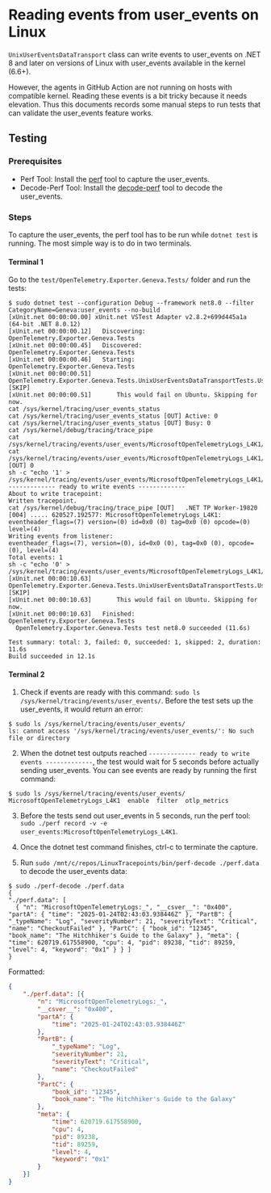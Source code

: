 # Reading events from user_events on Linux

`UnixUserEventsDataTransport` class can write events to user_events on .NET 8
and later on versions of Linux with user_events available in the kernel (6.6+).

However, the agents in GitHub Action are not running on hosts with compatible kernel.
Reading these events is a bit tricky because it needs elevation. Thus this
documents records some manual steps to run tests that can validate the
user_events feature works.

## Testing

### Prerequisites

* Perf Tool: Install the [perf](https://perf.wiki.kernel.org/index.php/Main_Page) tool to capture the user_events.
* Decode-Perf Tool: Install the [decode-perf](https://github.com/microsoft/LinuxTracepoints/tree/main/libeventheader-decode-cpp/tools) tool to decode the user_events.

### Steps

To capture the user_events, the perf tool has to be run while `dotnet test` is running. The most simple way is to do in two terminals.

#### Terminal 1

Go to the `test/OpenTelemetry.Exporter.Geneva.Tests/` folder and run the tests:

```
$ sudo dotnet test --configuration Debug --framework net8.0 --filter CategoryName=Geneva:user_events --no-build
[xUnit.net 00:00:00.00] xUnit.net VSTest Adapter v2.8.2+699d445a1a (64-bit .NET 8.0.12)
[xUnit.net 00:00:00.12]   Discovering: OpenTelemetry.Exporter.Geneva.Tests
[xUnit.net 00:00:00.45]   Discovered:  OpenTelemetry.Exporter.Geneva.Tests
[xUnit.net 00:00:00.46]   Starting:    OpenTelemetry.Exporter.Geneva.Tests
[xUnit.net 00:00:00.51]     OpenTelemetry.Exporter.Geneva.Tests.UnixUserEventsDataTransportTests.UserEvents_Enabled_Success_Linux [SKIP]
[xUnit.net 00:00:00.51]       This would fail on Ubuntu. Skipping for now.
cat /sys/kernel/tracing/user_events_status
cat /sys/kernel/tracing/user_events_status [OUT] Active: 0
cat /sys/kernel/tracing/user_events_status [OUT] Busy: 0
cat /sys/kernel/debug/tracing/trace_pipe
cat /sys/kernel/tracing/events/user_events/MicrosoftOpenTelemetryLogs_L4K1/enable
cat /sys/kernel/tracing/events/user_events/MicrosoftOpenTelemetryLogs_L4K1/enable [OUT] 0
sh -c "echo '1' > /sys/kernel/tracing/events/user_events/MicrosoftOpenTelemetryLogs_L4K1/enable"
------------- ready to write events -------------
About to write tracepoint:
Written tracepoint.
cat /sys/kernel/debug/tracing/trace_pipe [OUT]   .NET TP Worker-19820   [004] ..... 620527.192577: MicrosoftOpenTelemetryLogs_L4K1: eventheader_flags=(7) version=(0) id=0x0 (0) tag=0x0 (0) opcode=(0) level=(4)
Writing events from listener:
eventheader_flags=(7), version=(0), id=0x0 (0), tag=0x0 (0), opcode=(0), level=(4)
Total events: 1
sh -c "echo '0' > /sys/kernel/tracing/events/user_events/MicrosoftOpenTelemetryLogs_L4K1/enable"
[xUnit.net 00:00:10.63]     OpenTelemetry.Exporter.Geneva.Tests.UnixUserEventsDataTransportTests.UserEvents_Disabled_Success_Linux [SKIP]
[xUnit.net 00:00:10.63]       This would fail on Ubuntu. Skipping for now.
[xUnit.net 00:00:10.63]   Finished:    OpenTelemetry.Exporter.Geneva.Tests
  OpenTelemetry.Exporter.Geneva.Tests test net8.0 succeeded (11.6s)

Test summary: total: 3, failed: 0, succeeded: 1, skipped: 2, duration: 11.6s
Build succeeded in 12.1s
```

#### Terminal 2

1. Check if events are ready with this command: `sudo ls /sys/kernel/tracing/events/user_events/`. Before the test sets up the user_events, it would return an error:

```
$ sudo ls /sys/kernel/tracing/events/user_events/
ls: cannot access '/sys/kernel/tracing/events/user_events/': No such file or directory
```

2. When the dotnet test outputs reached `------------- ready to write events -------------`, the test would wait for 5 seconds before actually sending user_events. You can see events are ready by running the first command:

```
$ sudo ls /sys/kernel/tracing/events/user_events/
MicrosoftOpenTelemetryLogs_L4K1  enable  filter  otlp_metrics
```

3. Before the tests send out user_events in 5 seconds, run the perf tool: `sudo ./perf record -v -e user_events:MicrosoftOpenTelemetryLogs_L4K1`.

5. Once the dotnet test command finishes, ctrl-c to terminate the capture.

6. Run `sudo /mnt/c/repos/LinuxTracepoints/bin/perf-decode ./perf.data` to decode the user_events data:

```
$ sudo ./perf-decode ./perf.data
{
"./perf.data": [
  { "n": "MicrosoftOpenTelemetryLogs:_", "__csver__": "0x400", "partA": { "time": "2025-01-24T02:43:03.938446Z" }, "PartB": { "_typeName": "Log", "severityNumber": 21, "severityText": "Critical", "name": "CheckoutFailed" }, "PartC": { "book_id": "12345", "book_name": "The Hitchhiker's Guide to the Galaxy" }, "meta": { "time": 620719.617558900, "cpu": 4, "pid": 89238, "tid": 89259, "level": 4, "keyword": "0x1" } } ]
}
```

Formatted:

```json
{
    "./perf.data": [{
        "n": "MicrosoftOpenTelemetryLogs:_",
        "__csver__": "0x400",
        "partA": {
            "time": "2025-01-24T02:43:03.938446Z"
        },
        "PartB": {
            "_typeName": "Log",
            "severityNumber": 21,
            "severityText": "Critical",
            "name": "CheckoutFailed"
        },
        "PartC": {
            "book_id": "12345",
            "book_name": "The Hitchhiker's Guide to the Galaxy"
        },
        "meta": {
            "time": 620719.617558900,
            "cpu": 4,
            "pid": 89238,
            "tid": 89259,
            "level": 4,
            "keyword": "0x1"
        }
    }]
}
```